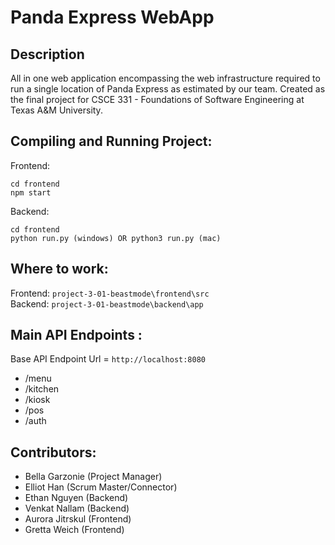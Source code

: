 ﻿# Panda Express WebApp
## Description
All in one web application encompassing the web infrastructure required to run a single location of Panda Express as estimated by our team. Created as the final project for CSCE 331 - Foundations of Software Engineering at Texas A&M University.

## Compiling and Running Project:
Frontend:
```
cd frontend
npm start
```
Backend:
```
cd frontend
python run.py (windows) OR python3 run.py (mac)
```

## Where to work:
Frontend: ``project-3-01-beastmode\frontend\src``<br>
Backend: ``project-3-01-beastmode\backend\app``<br>

## Main API Endpoints :
Base API Endpoint Url = ``http://localhost:8080``
- /menu
- /kitchen
- /kiosk
- /pos
- /auth

## Contributors:
- Bella Garzonie (Project Manager)
- Elliot Han (Scrum Master/Connector)
- Ethan Nguyen (Backend)
- Venkat Nallam (Backend)
- Aurora Jitrskul (Frontend)
- Gretta Weich (Frontend)
